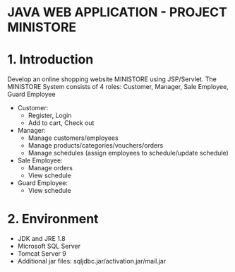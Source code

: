 # JAVA WEB APPLICATION - PROJECT MINISTORE

# 1. Introduction
   Develop an online shopping website MINISTORE using JSP/Servlet.
   The MINISTORE System consists of 4 roles: Customer, Manager, Sale Employee, Guard Employee
   - Customer:
     + Register, Login
     + Add to cart, Check out
   - Manager:
     + Manage customers/employees
     + Manage products/categories/vouchers/orders
     + Manage schedules (assign employees to schedule/update schedule)
   - Sale Employee:
     + Manage orders
     + View schedule
   - Guard Employee:
     + View schedule

# 2. Environment
   - JDK and JRE 1.8
   - Microsoft SQL Server
   - Tomcat Server 9
   - Additional jar files: sqljdbc.jar/activation.jar/mail.jar
